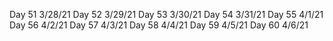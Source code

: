 Day 51
3/28/21
Day 52
3/29/21
Day 53
3/30/21
Day 54
3/31/21
Day 55
4/1/21
Day 56
4/2/21
Day 57
4/3/21
Day 58
4/4/21
Day 59
4/5/21
Day 60
4/6/21
